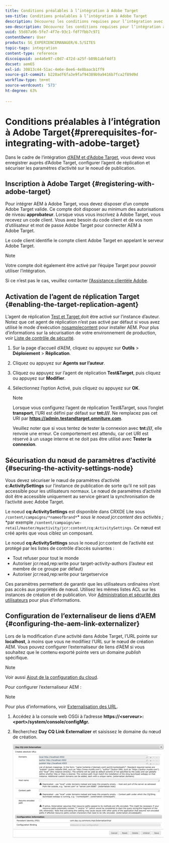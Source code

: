 ```yaml
---
title: Conditions préalables à l’intégration à Adobe Target
seo-title: Conditions préalables à l’intégration à Adobe Target
description: Découvrez les conditions requises pour l’intégration avec Adobe Target.
seo-description: Découvrez les conditions requises pour l’intégration avec Adobe Target.
uuid: 55d87a96-5fe7-4f7e-93c1-fdf7fbb7c971
contentOwner: User
products: SG_EXPERIENCEMANAGER/6.5/SITES
topic-tags: integration
content-type: reference
discoiquuid: ae4a6e97-c0d7-472d-a25f-b89b1abf4df3
docset: aem65
exl-id: 30813c44-51ac-4e6e-8ee6-4e8baacb1ff9
source-git-commit: b220adf6fa3e9faf94389b9a9416b7fca2f89d9d
workflow-type: tm+mt
source-wordcount: '573'
ht-degree: 63%

---
```


# Conditions préalables à l’intégration à Adobe Target{#prerequisites-for-integrating-with-adobe-target}

Dans le cadre de l’intégration [d’AEM et d’Adobe Target](/help/sites-administering/target.md), vous devez vous enregistrer auprès d’Adobe Target, configurer l’agent de réplication et sécuriser les paramètres d’activité sur le noeud de publication.

## Inscription à Adobe Target {#registering-with-adobe-target}

Pour intégrer AEM à Adobe Target, vous devez disposer d’un compte Adobe Target valide. Ce compte doit disposer au minimum des autorisations de niveau **approbateur**. Lorsque vous vous inscrivez à Adobe Target, vous recevez un code client. Vous avez besoin du code client et de vos nom d’utilisateur et mot de passe Adobe Target pour connecter AEM à Adobe Target.

Le code client identifie le compte client Adobe Target en appelant le serveur Adobe Target.

>[!NOTE]
>
>Votre compte doit également être activé par l’équipe Target pour pouvoir utiliser l’intégration.
>
>Si ce n’est pas le cas, veuillez contacter [l’Assistance clientèle Adobe](https://docs.adobe.com/content/help/en/target/using/cmp-resources-and-contact-information.html).

## Activation de l’agent de réplication Target {#enabling-the-target-replication-agent}

L’agent de réplication [Test et Target ](/help/sites-deploying/replication.md) doit être activé sur l’instance d’auteur. Notez que cet agent de réplication n’est pas activé par défaut si vous avez utilisé le mode d’exécution [nosamplecontent](/help/sites-deploying/configure-runmodes.md#using-samplecontent-and-nosamplecontent) pour installer AEM. Pour plus d’informations sur la sécurisation de votre environnement de production, voir [Liste de contrôle de sécurité](/help/sites-administering/security-checklist.md).

1. Sur la page d’accueil d’AEM, cliquez ou appuyez sur **Outils** > **Déploiement** > **Réplication**.
1. Cliquez ou appuyez sur **Agents sur l’auteur**.
1. Cliquez ou appuyez sur l’agent de réplication **Test&amp;Target**, puis cliquez ou appuyez sur **Modifier**.
1. Sélectionnez l’option Activé, puis cliquez ou appuyez sur **OK**.

   >[!NOTE]
   >
   >Lorsque vous configurez l’agent de réplication Test&amp;Target, sous l’onglet **transport**, l’URI est défini par défaut sur **tnt:///**. Ne remplacez pas cet URI par **https://admin.testandtarget.omniture.com**.
   >
   >Veuillez noter que si vous tentez de tester la connexion avec **tnt:///**, elle renvoie une erreur. Ce comportement est attendu, car cet URI est réservé à un usage interne et ne doit pas être utilisé avec **Tester la connexion**.

## Sécurisation du nœud de paramètres d’activité {#securing-the-activity-settings-node}

Vous devez sécuriser le nœud de paramètres d’activité **c:ActivitySettings** sur l’instance de publication de sorte qu’il ne soit pas accessible pour les utilisateurs normaux. Le nœud de paramètres d’activité doit être accessible uniquement au service gérant la synchronisation de l’activité avec Adobe Target.

Le noeud **cq:ActivitySettings** est disponible dans CRXDE Lite sous `/content/campaigns/*nameofbrand*`* *sous le noeud jcr:content des activités ;* *par exemple `/content/campaign/we-retail/master/myactivity/jcr:content/cq:ActivitySettings`. Ce nœud est créé après que vous ciblez un composant.

Le noeud **cq:ActivitySettings** sous le noeud jcr:content de l’activité est protégé par les listes de contrôle d’accès suivantes :

* Tout refuser pour tout le monde
* Autoriser jcr:read,rep:write pour target-activity-authors (l’auteur est membre de ce groupe par défaut)
* Autoriser jcr:read,rep:write pour targetservice

Ces paramètres permettent de garantir que les utilisateurs ordinaires n’ont pas accès aux propriétés de nœud. Utilisez les mêmes listes ACL sur les instances de création et de publication. Voir [Administration et sécurité des utilisateurs](/help/sites-administering/security.md) pour plus d’informations.

## Configuration de l’externaliseur de liens d’AEM {#configuring-the-aem-link-externalizer}

Lors de la modification d’une activité dans Adobe Target, l’URL pointe sur **localhost**, à moins que vous ne modifiiez l’URL sur le nœud de création AEM. Vous pouvez configurer l’externaliseur de liens d’AEM si vous souhaitez que le contenu exporté pointe vers un domaine *publish* spécifique.

>[!NOTE]
>
>Voir aussi [Ajout de la configuration du cloud](/help/sites-administering/experience-fragments-target.md#add-the-cloud-configuration).

Pour configurer l’externaliseur AEM :

>[!NOTE]
>
>Pour plus d’informations, voir [Externalisation des URL](/help/sites-developing/externalizer.md).

1. Accédez à la console web OSGi à l’adresse **https://&lt;serveur>:&lt;port>/system/console/configMgr.**
1. Recherchez **Day CQ Link Externalizer** et saisissez le domaine du nœud de création.

   ![chlimage_1-120](assets/aem-externalizer-01.png)
